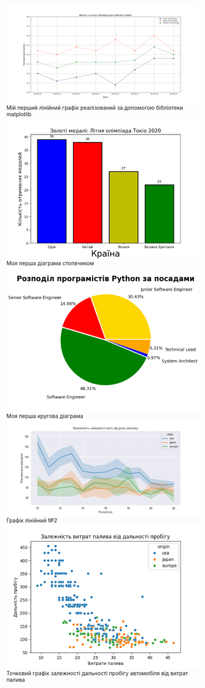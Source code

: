 ![Логотип](visualization/Finish_base_plot.png)
Мій перший лінійний графік реалізований за допомогою бібліотеки  matplotlib
![Логотип](visualization/bar.png)
Моя перша діаграма стопвчиком 
![Логотип](visualization/pie_grama.png)  
Моя перша кругова діаграма
![Логотип](visualization/auto.png)  
Графік лінійний №2
![Логотип](visualization/point_plot.png)
Точковий графік залежності дальності пробігу автомобіля від витрат палива 